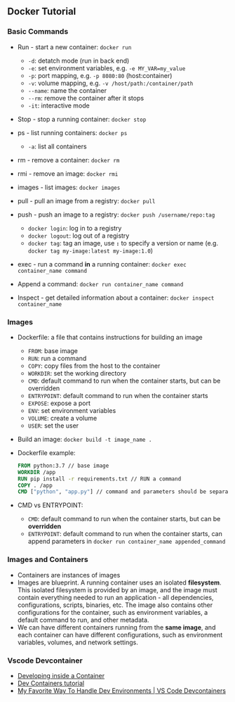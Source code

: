 ## Docker Tutorial

### Basic Commands

- Run - start a new container: `docker run`
    - `-d`: detatch mode (run in back end)
    - `-e`: set environment variables, e.g. `-e MY_VAR=my_value`
    - `-p`: port mapping, e.g. `-p 8080:80` (host:container)
    - `-v`: volume mapping, e.g. `-v /host/path:/container/path`
    - `--name`: name the container
    - `--rm`: remove the container after it stops
    - `-it`: interactive mode

- Stop - stop a running container: `docker stop`

- ps - list running containers: `docker ps`
    - `-a`: list all containers

- rm - remove a container: `docker rm`

- rmi - remove an image: `docker rmi`

- images - list images: `docker images`

- pull - pull an image from a registry: `docker pull`

- push - push an image to a registry: `docker push /username/repo:tag`
    - `docker login`: log in to a registry
    - `docker logout`: log out of a registry
    - `docker tag`: tag an image, use **`:`** to specify a version or name (e.g. `docker tag my-image:latest my-image:1.0`)

- exec - run a command **in** a running container: `docker exec container_name command`

- Append a command: `docker run container_name command`

- Inspect - get detailed information about a container: `docker inspect container_name`

### Images

- Dockerfile: a file that contains instructions for building an image
    - `FROM`: base image
    - `RUN`: run a command
    - `COPY`: copy files from the host to the container
    - `WORKDIR`: set the working directory
    - `CMD`: default command to run when the container starts, but can be overridden
    - `ENTRYPOINT`: default command to run when the container starts
    - `EXPOSE`: expose a port
    - `ENV`: set environment variables
    - `VOLUME`: create a volume
    - `USER`: set the user

- Build an image: `docker build -t image_name .`

- Dockerfile example:
    ```Dockerfile
    FROM python:3.7 // base image
    WORKDIR /app
    RUN pip install -r requirements.txt // RUN a command
    COPY . /app
    CMD ["python", "app.py"] // command and parameters should be separated in a list
    ```

- CMD vs ENTRYPOINT:
    - `CMD`: default command to run when the container starts, but can be **overridden**
    - `ENTRYPOINT`: default command to run when the container starts, can append parameters in `docker run container_name appended_command`

### Images and Containers
- Containers are instances of images
- Images are blueprint. A running container uses an isolated **filesystem**. This isolated filesystem is provided by an image, and the image must contain everything needed to run an application - all dependencies, configurations, scripts, binaries, etc. The image also contains other configurations for the container, such as environment variables, a default command to run, and other metadata.
- We can have different containers running from the **same image**, and each container can have different configurations, such as environment variables, volumes, and network settings.

### Vscode Devcontainer

- [Developing inside a Container](https://code.visualstudio.com/docs/devcontainers/containers)
- [Dev Containers tutorial](https://code.visualstudio.com/docs/devcontainers/tutorial)
- [My Favorite Way To Handle Dev Environments | VS Code Devcontainers](https://www.youtube.com/watch?v=SDa3v4Quj7Y&t=17s&ab_channel=DanCanCode)